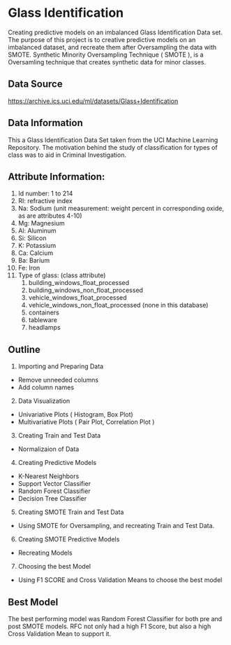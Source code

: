 # Glass Identification
Creating predictive models on an imbalanced Glass Identification Data set. 
The purpose of this project is to creative predictive models on an imbalanced dataset, and recreate them after Oversampling the data with SMOTE.
Synthetic Minority Oversampling Technique ( SMOTE ), is a Oversamling technique that creates synthetic data for minor classes.

## Data Source
https://archive.ics.uci.edu/ml/datasets/Glass+Identification

## Data Information
This a Glass Identification Data Set taken from the UCI Machine Learning Repository. The motivation behind the study of classification for types of class was to aid in Criminal Investigation. 

## Attribute Information:

1. Id number: 1 to 214
2. RI: refractive index
3. Na: Sodium (unit measurement: weight percent in corresponding oxide, as are attributes 4-10)
4. Mg: Magnesium
5. Al: Aluminum
6. Si: Silicon
7. K: Potassium
8. Ca: Calcium
9. Ba: Barium
10. Fe: Iron
11. Type of glass: (class attribute)
    1) building_windows_float_processed
    2) building_windows_non_float_processed
    3) vehicle_windows_float_processed
    4) vehicle_windows_non_float_processed (none in this database)
    5) containers
    6) tableware
    7) headlamps

## Outline

1) Importing and Preparing Data
*  Remove unneeded columns
*  Add column names

2) Data Visualization
* Univariative Plots ( Histogram, Box Plot)
* Multivariative Plots ( Pair Plot, Correlation Plot ) 
3) Creating Train and Test Data
* Normalizaion of Data
4) Creating Predictive Models
* K-Nearest Neighbors
* Support Vector Classifier
* Random Forest Classifier
* Decision Tree Classifier
5) Creating SMOTE Train and Test Data
* Using SMOTE for Oversampling, and recreating Train and Test Data.
6) Creating SMOTE Predictive Models
* Recreating Models
7) Choosing the best Model
* Using F1 SCORE and Cross Validation Means to choose the best model

## Best Model
The best performing model was Random Forest Classifier for both pre and post SMOTE models. RFC not only had a high F1 Score, but also a high Cross Validation Mean to support it.
